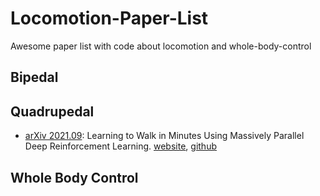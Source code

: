 # Locomotion-Paper-List
Awesome paper list with code about locomotion and whole-body-control


## Bipedal

## Quadrupedal

- [arXiv 2021.09](https://arxiv.org/abs/2109.11978): Learning to Walk in Minutes Using Massively Parallel Deep Reinforcement Learning. [website](https://leggedrobotics.github.io/legged_gym/), [github](https://github.com/leggedrobotics/legged_gym)

## Whole Body Control
